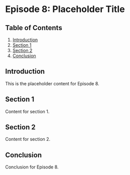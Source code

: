 # Episode 8: Placeholder Title

## Table of Contents

1. [Introduction](#introduction)
2. [Section 1](#section-1)
3. [Section 2](#section-2)
4. [Conclusion](#conclusion)

## Introduction

This is the placeholder content for Episode 8.

## Section 1

Content for section 1.

## Section 2

Content for section 2.

## Conclusion

Conclusion for Episode 8.

